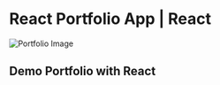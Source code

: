# React Portfolio App | React
![Portfolio Image](https://www.careerguide.com/career/wp-content/uploads/2020/03/6a43b8fd417f7c1409743e754c240189.gif)
## Demo Portfolio with React
